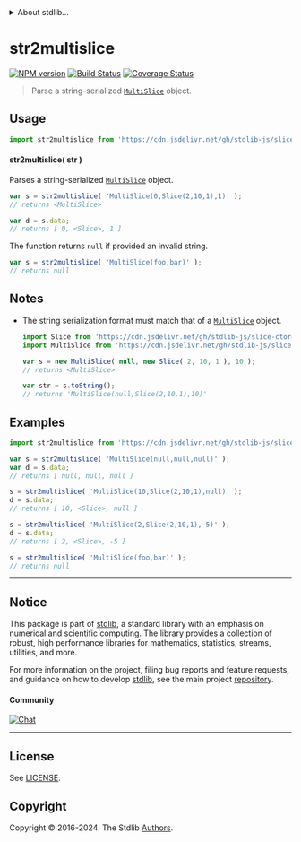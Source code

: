 <!--

@license Apache-2.0

Copyright (c) 2023 The Stdlib Authors.

Licensed under the Apache License, Version 2.0 (the "License");
you may not use this file except in compliance with the License.
You may obtain a copy of the License at

   http://www.apache.org/licenses/LICENSE-2.0

Unless required by applicable law or agreed to in writing, software
distributed under the License is distributed on an "AS IS" BASIS,
WITHOUT WARRANTIES OR CONDITIONS OF ANY KIND, either express or implied.
See the License for the specific language governing permissions and
limitations under the License.

-->


<details>
  <summary>
    About stdlib...
  </summary>
  <p>We believe in a future in which the web is a preferred environment for numerical computation. To help realize this future, we've built stdlib. stdlib is a standard library, with an emphasis on numerical and scientific computation, written in JavaScript (and C) for execution in browsers and in Node.js.</p>
  <p>The library is fully decomposable, being architected in such a way that you can swap out and mix and match APIs and functionality to cater to your exact preferences and use cases.</p>
  <p>When you use stdlib, you can be absolutely certain that you are using the most thorough, rigorous, well-written, studied, documented, tested, measured, and high-quality code out there.</p>
  <p>To join us in bringing numerical computing to the web, get started by checking us out on <a href="https://github.com/stdlib-js/stdlib">GitHub</a>, and please consider <a href="https://opencollective.com/stdlib">financially supporting stdlib</a>. We greatly appreciate your continued support!</p>
</details>

# str2multislice

[![NPM version][npm-image]][npm-url] [![Build Status][test-image]][test-url] [![Coverage Status][coverage-image]][coverage-url] <!-- [![dependencies][dependencies-image]][dependencies-url] -->

> Parse a string-serialized [`MultiSlice`][@stdlib/slice/multi] object.

<!-- Section to include introductory text. Make sure to keep an empty line after the intro `section` element and another before the `/section` close. -->

<section class="intro">

</section>

<!-- /.intro -->

<!-- Package usage documentation. -->



<section class="usage">

## Usage

```javascript
import str2multislice from 'https://cdn.jsdelivr.net/gh/stdlib-js/slice-base-str2multislice@deno/mod.js';
```

<a name="main"></a>

#### str2multislice( str )

Parses a string-serialized [`MultiSlice`][@stdlib/slice/multi] object.

```javascript
var s = str2multislice( 'MultiSlice(0,Slice(2,10,1),1)' );
// returns <MultiSlice>

var d = s.data;
// returns [ 0, <Slice>, 1 ]
```

The function returns `null` if provided an invalid string.

```javascript
var s = str2multislice( 'MultiSlice(foo,bar)' );
// returns null
```

</section>

<!-- /.usage -->

<!-- Package usage notes. Make sure to keep an empty line after the `section` element and another before the `/section` close. -->

<section class="notes">

## Notes

-   The string serialization format must match that of a [`MultiSlice`][@stdlib/slice/multi] object.

    ```javascript
    import Slice from 'https://cdn.jsdelivr.net/gh/stdlib-js/slice-ctor@deno/mod.js';
    import MultiSlice from 'https://cdn.jsdelivr.net/gh/stdlib-js/slice-multi@deno/mod.js';

    var s = new MultiSlice( null, new Slice( 2, 10, 1 ), 10 );
    // returns <MultiSlice>

    var str = s.toString();
    // returns 'MultiSlice(null,Slice(2,10,1),10)'
    ```

</section>

<!-- /.notes -->

<!-- Package usage examples. -->

<section class="examples">

## Examples

<!-- eslint no-undef: "error" -->

```javascript
import str2multislice from 'https://cdn.jsdelivr.net/gh/stdlib-js/slice-base-str2multislice@deno/mod.js';

var s = str2multislice( 'MultiSlice(null,null,null)' );
var d = s.data;
// returns [ null, null, null ]

s = str2multislice( 'MultiSlice(10,Slice(2,10,1),null)' );
d = s.data;
// returns [ 10, <Slice>, null ]

s = str2multislice( 'MultiSlice(2,Slice(2,10,1),-5)' );
d = s.data;
// returns [ 2, <Slice>, -5 ]

s = str2multislice( 'MultiSlice(foo,bar)' );
// returns null
```

</section>

<!-- /.examples -->

<!-- Section to include cited references. If references are included, add a horizontal rule *before* the section. Make sure to keep an empty line after the `section` element and another before the `/section` close. -->

<section class="references">

</section>

<!-- /.references -->

<!-- Section for related `stdlib` packages. Do not manually edit this section, as it is automatically populated. -->

<section class="related">

</section>

<!-- /.related -->

<!-- Section for all links. Make sure to keep an empty line after the `section` element and another before the `/section` close. -->


<section class="main-repo" >

* * *

## Notice

This package is part of [stdlib][stdlib], a standard library with an emphasis on numerical and scientific computing. The library provides a collection of robust, high performance libraries for mathematics, statistics, streams, utilities, and more.

For more information on the project, filing bug reports and feature requests, and guidance on how to develop [stdlib][stdlib], see the main project [repository][stdlib].

#### Community

[![Chat][chat-image]][chat-url]

---

## License

See [LICENSE][stdlib-license].


## Copyright

Copyright &copy; 2016-2024. The Stdlib [Authors][stdlib-authors].

</section>

<!-- /.stdlib -->

<!-- Section for all links. Make sure to keep an empty line after the `section` element and another before the `/section` close. -->

<section class="links">

[npm-image]: http://img.shields.io/npm/v/@stdlib/slice-base-str2multislice.svg
[npm-url]: https://npmjs.org/package/@stdlib/slice-base-str2multislice

[test-image]: https://github.com/stdlib-js/slice-base-str2multislice/actions/workflows/test.yml/badge.svg?branch=v0.2.1
[test-url]: https://github.com/stdlib-js/slice-base-str2multislice/actions/workflows/test.yml?query=branch:v0.2.1

[coverage-image]: https://img.shields.io/codecov/c/github/stdlib-js/slice-base-str2multislice/main.svg
[coverage-url]: https://codecov.io/github/stdlib-js/slice-base-str2multislice?branch=main

<!--

[dependencies-image]: https://img.shields.io/david/stdlib-js/slice-base-str2multislice.svg
[dependencies-url]: https://david-dm.org/stdlib-js/slice-base-str2multislice/main

-->

[chat-image]: https://img.shields.io/gitter/room/stdlib-js/stdlib.svg
[chat-url]: https://app.gitter.im/#/room/#stdlib-js_stdlib:gitter.im

[stdlib]: https://github.com/stdlib-js/stdlib

[stdlib-authors]: https://github.com/stdlib-js/stdlib/graphs/contributors

[umd]: https://github.com/umdjs/umd
[es-module]: https://developer.mozilla.org/en-US/docs/Web/JavaScript/Guide/Modules

[deno-url]: https://github.com/stdlib-js/slice-base-str2multislice/tree/deno
[deno-readme]: https://github.com/stdlib-js/slice-base-str2multislice/blob/deno/README.md
[umd-url]: https://github.com/stdlib-js/slice-base-str2multislice/tree/umd
[umd-readme]: https://github.com/stdlib-js/slice-base-str2multislice/blob/umd/README.md
[esm-url]: https://github.com/stdlib-js/slice-base-str2multislice/tree/esm
[esm-readme]: https://github.com/stdlib-js/slice-base-str2multislice/blob/esm/README.md
[branches-url]: https://github.com/stdlib-js/slice-base-str2multislice/blob/main/branches.md

[stdlib-license]: https://raw.githubusercontent.com/stdlib-js/slice-base-str2multislice/main/LICENSE

[@stdlib/slice/multi]: https://github.com/stdlib-js/slice-multi/tree/deno

</section>

<!-- /.links -->
